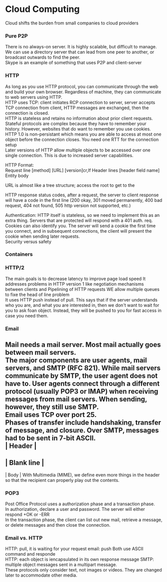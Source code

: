 # Cloud Computing
Cloud shifts the burden from small companies to cloud providers

### Pure P2P
There is no always-on server. It is highly scalable, but difficult to manage.  
We can use a directory server that can lead from one peer to another, or broadcast outwards to find the peer.  
Skype is an example of something that uses P2P and client-server

### HTTP
As long as you use HTTP protocol, you can communicate through the web and build your own browser. Regardless of machine, they can communicate to web servers using HTTP.  
HTTP uses TCP: client initiates RCP connection to server, server accepts TCP connection from client, HTTP messages are exchanged, then the connection is closed.  
HTTP is stateless and retains no information about prior client requests. Stateful protocols are complex because they have to remember your history. However, websites that do want to remember you use cookies.  
HTTP 1.0 is non-persistant which means you are able to access at most one object before the connection closes. You need one RTT for the connection setup  
Later versions of HTTP allow multiple objects to be accessed over one single connection. This is due to increased server capabilities.  

HTTP Format:  
Request line
[method] [URL] [version]cr,lf
Header lines
[header field name]
Entity body

URL is almost like a tree structure; access the root to get to the 

HTTP response status codes, after a request, the server to client response will have a code in the first line (200 okay, 301 moved permanently, 400 bad request, 404 not found, 505 http version not supported, etc.)

Authentication:
HTTP itself is stateless, so we need to implement this as an extra thing. Servers that are protected will respond with a 401 auth. req.  
Cookies can also identify you. The server will send a cookie the first time you connect, and in subsequent connections, the client will present the cookie when sending later requests.  
Security versus safety

### Containers


### HTTP/2
The main goals is to decrease latency to improve page load speed
It addresses problems in HTTP version 1 like negotiation mechanisms between clients and 
Pipelining of HTTP requests
WE allow multiple queues to fixe the head of line problem  
It uses HTTP push instead of pull. This says that if the server understands who you are, and what you are interested in, then we don't want to wait for you to ask foan object. Instead, they will be pushed to you for fast access in case you need them. 

### Email
Mail needs a mail server. Most mail actually goes between mail servers.  
The major components are user agents, mail servers, and SMTP (RFC 821). While mail servers communicate by SMTP, the user agent does not have to. User agents connect through a different protocol (usually POP3 or IMAP) when receiving messages from mail servers. When sending, however, they still use SMTP.   
Email uses TCP over port 25.  
Phases of transfer include handshaking, transfer of message, and closure. 
Over SMTP, messages had to be sent in 7-bit ASCII.  
| Header |
---
| Blank line |
---
| Body | 
With Multimedia (MIME), we define even more things in the header so that the recipient can properly play out the contents. 

### POP3
Post Office Protocol uses a authorization phase and a transaction phase.  
In authorization, declare a user and password. The server will either respond +OK or -ERR  
In the transaction phase, the client can list out new mail, retrieve a message, or delete messages and then close the connection. 

### Email vs. HTTP
HTTP: pull, it is waiting for your request
email: push
Both use ASCII command and responde  
HTTP: each object is iencapsulated in its own response message
SMTP: multiple object messages sent in a multipart message.  
These protocols only consider text, not images or videos. They are changed later to accommodate other media.  
